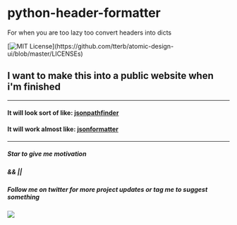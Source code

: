 # python-header-formatter
 For when you are too lazy too convert headers into dicts
 
[![MIT License](https://img.shields.io/apm/l/atomic-design-ui.svg?)](https://github.com/tterb/atomic-design-ui/blob/master/LICENSEs)

## I want to make this into a public website when i'm finished

---


#### It will look sort of like: [jsonpathfinder](https://jsonpathfinder.com/)

#### It will work almost like: [jsonformatter](https://jsonformatter.curiousconcept.com/)

---

##### Star to give me motivation 

##### && ||

##### Follow me on twitter for more project updates or tag me to suggest something
<img src="https://camo.githubusercontent.com/cbfdd7cd18a33fb3271e59ea70fc48e046ae22c08a80f1f5c4b1a6dd09e447a4/68747470733a2f2f696d672e736869656c64732e696f2f747769747465722f666f6c6c6f772f5069676779417765736f6d65312e7376673f7374796c653d736f6369616c" data-canonical-src="https://img.shields.io/twitter/follow/PiggyAwesome1.svg?style=social" style="max-width: 100%;">
